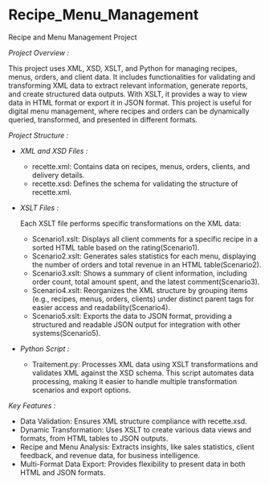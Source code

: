# Recipe_Menu_Management
Recipe and Menu Management Project

*Project Overview :*

This project uses XML, XSD, XSLT, and Python for managing recipes, menus, orders, and client data. It includes functionalities for validating and transforming XML data to extract relevant information, generate reports, and create structured data outputs. With XSLT, it provides a way to view data in HTML format or export it in JSON format. This project is useful for digital menu management, where recipes and orders can be dynamically queried, transformed, and presented in different formats.

*Project Structure :*

  - *XML and XSD Files :*

      - recette.xml: Contains data on recipes, menus, orders, clients, and delivery details.
      - recette.xsd: Defines the schema for validating the structure of recette.xml.
        
  - *XSLT Files :*

    Each XSLT file performs specific transformations on the XML data:

      - Scenario1.xslt: Displays all client comments for a specific recipe in a sorted HTML table based on the rating​(Scenario1).
      - Scenario2.xslt: Generates sales statistics for each menu, displaying the number of orders and total revenue in an HTML table​(Scenario2).
      - Scenario3.xslt: Shows a summary of client information, including order count, total amount spent, and the latest comment​(Scenario3).
      - Scenario4.xslt: Reorganizes the XML structure by grouping items (e.g., recipes, menus, orders, clients) under distinct parent tags for easier access and readability​(Scenario4).
      - Scenario5.xslt: Exports the data to JSON format, providing a structured and readable JSON output for integration with other systems​(Scenario5).

  - *Python Script :*

      - Traitement.py: Processes XML data using XSLT transformations and validates XML against the XSD schema. This script automates data processing, making it easier to handle multiple transformation scenarios and export options.

*Key Features :*

  - Data Validation: Ensures XML structure compliance with recette.xsd.
  - Dynamic Transformation: Uses XSLT to create various data views and formats, from HTML tables to JSON outputs.
  - Recipe and Menu Analysis: Extracts insights, like sales statistics, client feedback, and revenue data, for business intelligence.
  - Multi-Format Data Export: Provides flexibility to present data in both HTML and JSON formats.
